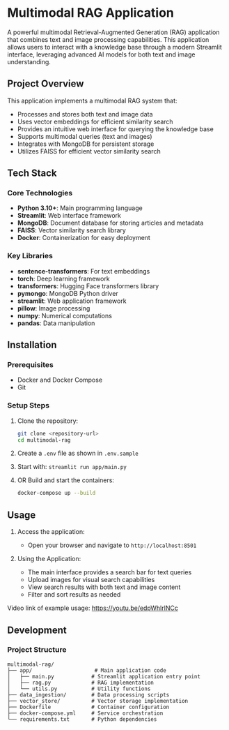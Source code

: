 # Multimodal RAG Application

A powerful multimodal Retrieval-Augmented Generation (RAG) application that combines text and image processing capabilities. This application allows users to interact with a knowledge base through a modern Streamlit interface, leveraging advanced AI models for both text and image understanding.

## Project Overview

This application implements a multimodal RAG system that:
- Processes and stores both text and image data
- Uses vector embeddings for efficient similarity search
- Provides an intuitive web interface for querying the knowledge base
- Supports multimodal queries (text and images)
- Integrates with MongoDB for persistent storage
- Utilizes FAISS for efficient vector similarity search

## Tech Stack

### Core Technologies
- **Python 3.10+**: Main programming language
- **Streamlit**: Web interface framework
- **MongoDB**: Document database for storing articles and metadata
- **FAISS**: Vector similarity search library
- **Docker**: Containerization for easy deployment

### Key Libraries
- **sentence-transformers**: For text embeddings
- **torch**: Deep learning framework
- **transformers**: Hugging Face transformers library
- **pymongo**: MongoDB Python driver
- **streamlit**: Web application framework
- **pillow**: Image processing
- **numpy**: Numerical computations
- **pandas**: Data manipulation

## Installation

### Prerequisites
- Docker and Docker Compose
- Git

### Setup Steps

1. Clone the repository:
   ```bash
   git clone <repository-url>
   cd multimodal-rag
   ```

2. Create a `.env` file as shown in `.env.sample`

3. Start with:
```streamlit run app/main.py```

4. OR Build and start the containers:
   ```bash
   docker-compose up --build
   ```

## Usage


1. Access the application:
   - Open your browser and navigate to `http://localhost:8501`

2. Using the Application:
   - The main interface provides a search bar for text queries
   - Upload images for visual search capabilities
   - View search results with both text and image content
   - Filter and sort results as needed

Video link of example usage:
https://youtu.be/edpWhlrlNCc
## Development

### Project Structure
```
multimodal-rag/
├── app/                    # Main application code
│   ├── main.py            # Streamlit application entry point
│   ├── rag.py             # RAG implementation
│   └── utils.py           # Utility functions
├── data_ingestion/        # Data processing scripts
├── vector_store/          # Vector storage implementation
├── Dockerfile             # Container configuration
├── docker-compose.yml     # Service orchestration
└── requirements.txt       # Python dependencies
```
